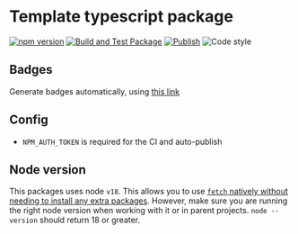 # Template typescript package

[![npm version](https://img.shields.io/npm/v/@nexys/template.svg)](https://www.npmjs.com/package/@nexys/template)
[![Build and Test Package](https://github.com/nexys-system/typescript-package-template/actions/workflows/test.yml/badge.svg)](https://github.com/nexys-system/typescript-package-template/actions/workflows/test.yml)
[![Publish](https://github.com/nexys-system/typescript-package-template/actions/workflows/publish.yml/badge.svg)](https://github.com/nexys-system/typescript-package-template/actions/workflows/publish.yml)
![Code style](https://img.shields.io/badge/code_style-prettier-ff69b4.svg)

## Badges

Generate badges automatically, using [this link](https://nexys-system.github.io/repository-badges/)

## Config

* `NPM_AUTH_TOKEN` is required for the CI and auto-publish

## Node version

This packages uses node `v18`. This allows you to use [`fetch` natively without needing to install any extra packages](https://blog.logrocket.com/fetch-api-node-js/). However, make sure you are running the right node version when working with it or in parent projects. `node --version` should return 18 or greater.
